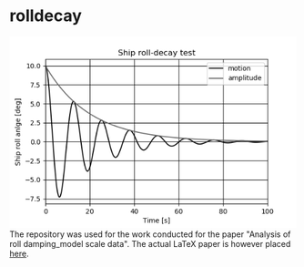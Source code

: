 # rolldecay
![](roll-decay-logo.png)
The repository was used for the work conducted for the paper "Analysis of roll damping_model scale data".
The actual LaTeX paper is however placed [here](https://github.com/martinlarsalbert/A-semi-empirical-method-for-predicting-roll-damping-based-on-machine-learning).
